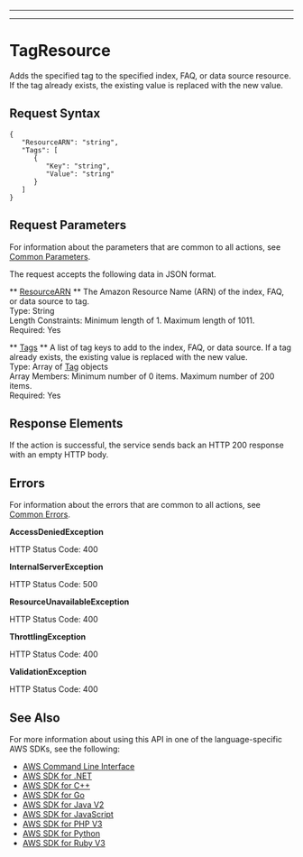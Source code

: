 --------

--------

# TagResource<a name="API_TagResource"></a>

Adds the specified tag to the specified index, FAQ, or data source resource\. If the tag already exists, the existing value is replaced with the new value\.

## Request Syntax<a name="API_TagResource_RequestSyntax"></a>

```
{
   "ResourceARN": "string",
   "Tags": [ 
      { 
         "Key": "string",
         "Value": "string"
      }
   ]
}
```

## Request Parameters<a name="API_TagResource_RequestParameters"></a>

For information about the parameters that are common to all actions, see [Common Parameters](CommonParameters.md)\.

The request accepts the following data in JSON format\.

 ** [ResourceARN](#API_TagResource_RequestSyntax) **   <a name="Kendra-TagResource-request-ResourceARN"></a>
The Amazon Resource Name \(ARN\) of the index, FAQ, or data source to tag\.  
Type: String  
Length Constraints: Minimum length of 1\. Maximum length of 1011\.  
Required: Yes

 ** [Tags](#API_TagResource_RequestSyntax) **   <a name="Kendra-TagResource-request-Tags"></a>
A list of tag keys to add to the index, FAQ, or data source\. If a tag already exists, the existing value is replaced with the new value\.  
Type: Array of [Tag](API_Tag.md) objects  
Array Members: Minimum number of 0 items\. Maximum number of 200 items\.  
Required: Yes

## Response Elements<a name="API_TagResource_ResponseElements"></a>

If the action is successful, the service sends back an HTTP 200 response with an empty HTTP body\.

## Errors<a name="API_TagResource_Errors"></a>

For information about the errors that are common to all actions, see [Common Errors](CommonErrors.md)\.

 **AccessDeniedException**   
  
HTTP Status Code: 400

 **InternalServerException**   
  
HTTP Status Code: 500

 **ResourceUnavailableException**   
  
HTTP Status Code: 400

 **ThrottlingException**   
  
HTTP Status Code: 400

 **ValidationException**   
  
HTTP Status Code: 400

## See Also<a name="API_TagResource_SeeAlso"></a>

For more information about using this API in one of the language\-specific AWS SDKs, see the following:
+  [ AWS Command Line Interface](https://docs.aws.amazon.com/goto/aws-cli/kendra-2019-02-03/TagResource) 
+  [ AWS SDK for \.NET](https://docs.aws.amazon.com/goto/DotNetSDKV3/kendra-2019-02-03/TagResource) 
+  [ AWS SDK for C\+\+](https://docs.aws.amazon.com/goto/SdkForCpp/kendra-2019-02-03/TagResource) 
+  [ AWS SDK for Go](https://docs.aws.amazon.com/goto/SdkForGoV1/kendra-2019-02-03/TagResource) 
+  [ AWS SDK for Java V2](https://docs.aws.amazon.com/goto/SdkForJavaV2/kendra-2019-02-03/TagResource) 
+  [ AWS SDK for JavaScript](https://docs.aws.amazon.com/goto/AWSJavaScriptSDK/kendra-2019-02-03/TagResource) 
+  [ AWS SDK for PHP V3](https://docs.aws.amazon.com/goto/SdkForPHPV3/kendra-2019-02-03/TagResource) 
+  [ AWS SDK for Python](https://docs.aws.amazon.com/goto/boto3/kendra-2019-02-03/TagResource) 
+  [ AWS SDK for Ruby V3](https://docs.aws.amazon.com/goto/SdkForRubyV3/kendra-2019-02-03/TagResource) 
